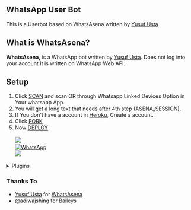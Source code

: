 ## WhatsApp User Bot

This is a Userbot based on WhatsAsena written by [Yusuf Usta](https://github.com/Quiec)

## What is WhatsAsena?

**WhatsAsena,** is a WhatsApp bot written by [Yusuf Usta](https://github.com/Quiec). Does not log into your account It is written on WhatsApp Web API.

## Setup

1. Click [SCAN](https://levanter.up.railway.app/warn) and scan QR through Whatsapp Linked Devices Option in Your whatsapp App.
2. You will get a long text that needs after 4th step (ASENA_SESSION).
3. If You don't have a account in [Heroku](https://signup.heroku.com/), Create a account.
4. Click [FORK](https://github.com/Toxic54/whatsapp-bot/fork)
5. Now [DEPLOY](https://levanter.up.railway.app/dnmd)<br>
   <br>
   <a href="https://youtu.be/FAT06h8jPZY"><img src="https://img.shields.io/badge/-watch%20video-critical?style=for-the-badge&logo=youtube&logoColor=white">
   <br>
   <a href="https://chat.whatsapp.com/Jl6U29pBwmWLG3OOOfdPPt"><img alt="WhatsApp" src="https://img.shields.io/badge/-Whatsapp%20Group-lightgrey?style=for-the-badge&logo=whatsapp&logoColor=white"/></a>
   <br>
   <a href="https://github.com/lyfe00011/whatsapp-bot/wiki/"><img src="https://img.shields.io/badge/plugins-blue?style=for-the-badge&logo=appveyor%22"/></a>

<!--
[![Run on Repl.it](https://replit.com/badge/github/Toxic54/whatsapp-bot)](https://replit.com/@Nightbot2O/baileys-qr)

[![Deploy](https://www.herokucdn.com/deploy/button.svg)](https://heroku.com/deploy?template=https://github.com/Toxic54/whatsapp-bot) -->
<details>
<summary>Plugins</summary>
<p>

| Active | Group commands |
| :----: | :------------- |
|   ✔️   | Kick           |
|   ✔️   | Tag            |
|   ✔️   | Add            |
|   ✔️   | Warn           |
|   ✔️   | Vote           |
|   ✔️   | Invite         |
|   ✔️   | Revoke         |
|   ✔️   | Demote         |
|   ✔️   | Promote        |
|   ✔️   | Banbye         |
|   ✔️   | Goodbye        |
|   ✔️   | Welcome        |
|   ✔️   | Schedule       |
|   ✔️   | Auto-mute      |
|   ✔️   | Mute/Unmute    |
|   ✔️   | Common/Diff    |

| Active | Dowloader commands    |
| :----: | :-------------------- |
|   ✔️   | Saavn                 |
|   ✔️   | Upload                |
|   ✔️   | Yta/Ytv               |
|   ✔️   | Unsplash              |
|   ✔️   | Mediafire             |
|   ✔️   | Pinterest             |
|   ✔️   | SoundCloud            |
|   ✔️   | TikTok video          |
|   ✔️   | Twitter video         |
|   ✔️   | Facebook video        |
|   ✔️   | Instagram story       |
|   ✔️   | YouTube audio/video   |
|   ✔️   | Instagram video/image |

| Active | Misc Commands     | Usage                        |
| :----: | :---------------- | :--------------------------- |
|   ✔️   | Qr                | Reads QR code                |
|   ✔️   | Ss                | Screenshot of web            |
|   ✔️   | Url               | Gets url of media            |
|   ✔️   | Trt               | Translates messages          |
|   ✔️   | Mp3               | Video to mp3                 |
|   ✔️   | Txt               | Image to text                |
|   ✔️   | Afk               | Away from keyboard           |
|   ✔️   | Cut               | Cuts mp3                     |
|   ✔️   | Pdf               | Images to pdf                |
|   ✔️   | Mp4               | Sticker to video             |
|   ✔️   | Take              | Change sticker pack info     |
|   ✔️   | Wiki              | Wikipedia search             |
|   ✔️   | Meme              | Text on photos               |
|   ✔️   | Trim              | Trims video                  |
|   ✔️   | Find              | It finds song                |
|   ✔️   | Attp              | Coloured text sticker        |
|   ✔️   | Alive             | To check alive or not        |
|   ✔️   | Whois             | Group or individual data     |
|   ✔️   | Movie             | Shows Movie Info             |
|   ✔️   | Merge             | It merge a videos            |
|   ✔️   | Voice             | Voice to mp3                 |
|   ✔️   | Topdf             | Documnet ot pdf              |
|   ✔️   | Emoji             | Emoji to sticker             |
|   ✔️   | Lydia             | Auto AI chat                 |
|   ✔️   | Sticker           | Photo/video to sticker       |
|   ✔️   | Reverse           | Reverse audio/video          |
|   ✔️   | Unvoice           | Audio to voices              |
|   ✔️   | Wasted            | Wasted logo                  |
|   ✔️   | Trigged           | Triggered effect             |
|   ✔️   | Forward           | Forwarding msg using jid     |
|   ✔️   | Compress          | Compresses video             |
|   ✔️   | Google            | Google reverse image search  |
|   ✔️   | Upload            | Download from Url            |
|   ✔️   | Weather           | Shows weather                |
|   ✔️   | Getjids           | Gets jids of chats           |
|   ✔️   | Removebg          | Removes background           |
|   ✔️   | Setabout          | Sets bio                     |
|   ✔️   | Setstatus         | Sets status                  |
|   ✔️   | Pitch/low/bass    | Audio effects                |
|   ✔️   | Histo/vector/aves | Audio to video               |
|   ✔️   | Block/unblock     | Blocks/unblocks members      |
|   ✔️   | Broadcast         | Custom Broadcasting Messages |

</p>
</details>
   
### Thanks To

- [Yusuf Usta](https://github.com/Quiec) for [WhatsAsena](https://github.com/yusufusta/WhatsAsena)
- [@adiwajshing](https://github.com/adiwajshing) for [Baileys](https://github.com/adiwajshing/Baileys)
